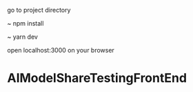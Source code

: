 go to project directory

~ npm install

~ yarn dev

open localhost:3000 on your browser
# AIModelShareTestingFrontEnd
